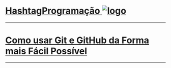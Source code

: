 # [HashtagProgramação ![logo](https://yt3.ggpht.com/n5GUY-L5kuEeNCdK5g0FiVbhoAHQJxAI-3xxvPIm1Qb2zjfRHrqNp6dakUwKGZUfBiyBrWqJPW4=s48-c-k-c0x00ffffff-no-rj)](https://www.youtube.com/@HashtagProgramacao)
***          
# [Como usar Git e GitHub da Forma mais Fácil Possível](https://www.youtube.com/watch?v=EGmzAs1G0z0)
***
